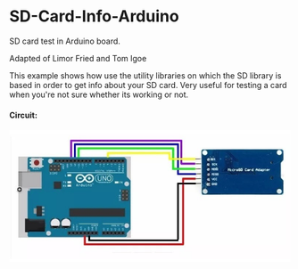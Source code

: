 # SD-Card-Info-Arduino

SD card test in Arduino board.

Adapted of Limor Fried and Tom Igoe

This example shows how use the utility libraries on which the SD library is
based in order to get info about your SD card.
Very useful for testing a card when you're not sure whether its working or
not.

#### Circuit:

![](./screenshots/circuit.jpg)
